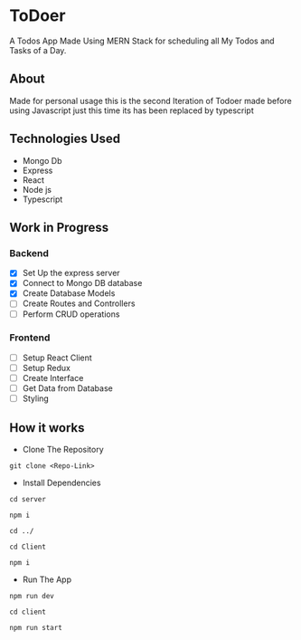 # ToDoer
A Todos App Made Using MERN Stack for scheduling all My Todos and Tasks of a Day. 

## About
Made for personal usage this is the second Iteration of Todoer made before using Javascript just this time its has been replaced by typescript

## Technologies Used
- Mongo Db
- Express
- React
- Node js
- Typescript

## Work in Progress
  ### Backend
  * [x] Set Up the express server
  * [x] Connect to Mongo DB database
  * [x] Create Database Models
  * [ ] Create Routes and Controllers
  * [ ] Perform CRUD operations

  ### Frontend
  * [ ] Setup React Client
  * [ ] Setup Redux
  * [ ] Create Interface
  * [ ] Get Data from Database
  * [ ] Styling

## How it works
- Clone The Repository
```
git clone <Repo-Link>
```
- Install Dependencies
```
cd server

npm i

cd ../

cd Client

npm i
```
- Run The App
```
npm run dev

cd client

npm run start
```